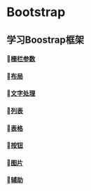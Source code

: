 # Bootstrap
学习Boostrap框架
----------------------------------------------------
#### :whale2:<a href="栅栏参数.html">栅栏参数</a>
#### :whale2:<a href="布局.html">布局</a>
#### :whale2:<a href="文字处理.html">文字处理</a>
#### :whale2:<a href="列表.html">列表</a>
#### :whale2:<a href="表格.html">表格</a>
#### :whale2:<a href="按钮.html">按钮</a>
#### :whale2:<a href="图片.html">图片</a>
#### :whale2:<a href="辅助.html">辅助 </a>
